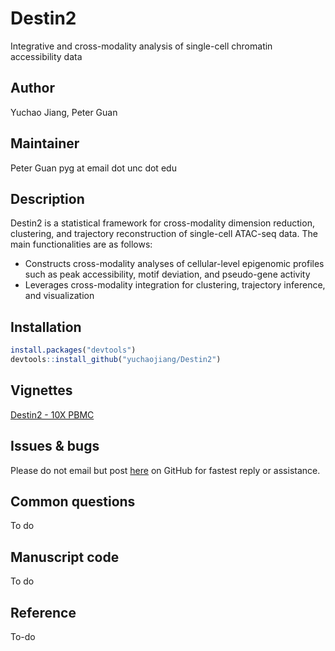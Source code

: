 # Destin2
Integrative and cross-modality analysis of single-cell chromatin accessibility data

## Author
Yuchao Jiang, Peter Guan

## Maintainer
Peter Guan pyg at email dot unc dot edu

## Description
Destin2 is a statistical framework for cross-modality dimension reduction, clustering, and trajectory reconstruction of single-cell ATAC-seq data. The main functionalities are as follows:
  
  * Constructs cross-modality analyses of cellular-level epigenomic profiles such as peak accessibility, motif deviation, and pseudo-gene activity
  * Leverages cross-modality integration for clustering, trajectory inference, and visualization


## Installation
```r
install.packages("devtools")
devtools::install_github("yuchaojiang/Destin2")
```

## Vignettes

[Destin2 - 10X PBMC](http://htmlpreview.github.io/?https://github.com/yuchaojiang/Destin2/blob/main/vignettes/destin2vignette.html)


## Issues & bugs

Please do not email but post [here](https://github.com/yuchaojiang/Destin2/issues) on GitHub for fastest reply or assistance.

##  Common questions

To do

##  Manuscript code

To do

## Reference
To-do
